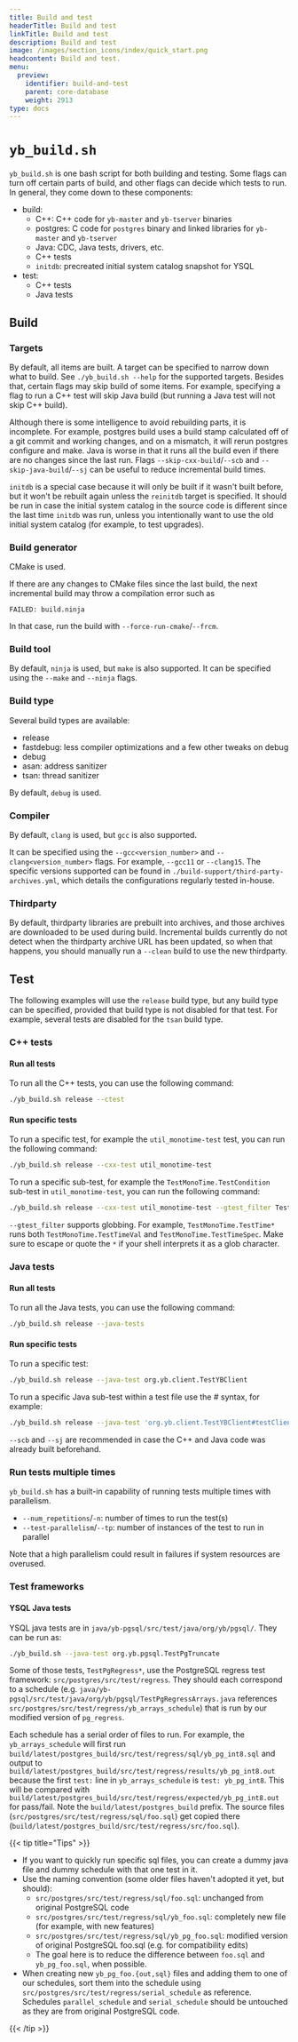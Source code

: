 ```yaml
---
title: Build and test
headerTitle: Build and test
linkTitle: Build and test
description: Build and test
image: /images/section_icons/index/quick_start.png
headcontent: Build and test.
menu:
  preview:
    identifier: build-and-test
    parent: core-database
    weight: 2913
type: docs
---
```



# `yb_build.sh`

`yb_build.sh` is one bash script for both building and testing.
Some flags can turn off certain parts of build, and other flags can decide which tests to run.
In general, they come down to these components:

- build:
  - C++: C++ code for `yb-master` and `yb-tserver` binaries
  - postgres: C code for `postgres` binary and linked libraries for `yb-master` and `yb-tserver`
  - Java: CDC, Java tests, drivers, etc.
  - C++ tests
  - `initdb`: precreated initial system catalog snapshot for YSQL
- test:
  - C++ tests
  - Java tests

## Build

### Targets

By default, all items are built.
A target can be specified to narrow down what to build.
See `./yb_build.sh --help` for the supported targets.
Besides that, certain flags may skip build of some items.
For example, specifying a flag to run a C++ test will skip Java build (but running a Java test will not skip C++ build).

Although there is some intelligence to avoid rebuilding parts, it is incomplete.
For example, postgres build uses a build stamp calculated off of a git commit and working changes, and on a mismatch, it will rerun postgres configure and make.
Java is worse in that it runs all the build even if there are no changes since the last run.
Flags `--skip-cxx-build`/`--scb` and `--skip-java-build`/`--sj` can be useful to reduce incremental build times.

`initdb` is a special case because it will only be built if it wasn't built before, but it won't be rebuilt again unless the `reinitdb` target is specified.
It should be run in case the initial system catalog in the source code is different since the last time `initdb` was run, unless you intentionally want to use the old initial system catalog (for example, to test upgrades).

### Build generator

CMake is used.

If there are any changes to CMake files since the last build, the next incremental build may throw a compilation error such as

```
FAILED: build.ninja
```

In that case, run the build with `--force-run-cmake`/`--frcm`.

### Build tool

By default, `ninja` is used, but `make` is also supported.
It can be specified using the `--make` and `--ninja` flags.

### Build type

Several build types are available:

- release
- fastdebug: less compiler optimizations and a few other tweaks on debug
- debug
- asan: address sanitizer
- tsan: thread sanitizer

By default, `debug` is used.

### Compiler

By default, `clang` is used, but `gcc` is also supported.

It can be specified using the `--gcc<version_number>` and `--clang<version_number>` flags.
For example, `--gcc11` or `--clang15`.
The specific versions supported can be found in `./build-support/third-party-archives.yml`, which details the configurations regularly tested in-house.

### Thirdparty

By default, thirdparty libraries are prebuilt into archives, and those archives are downloaded to be used during build.
Incremental builds currently do not detect when the thirdparty archive URL has been updated, so when that happens, you should manually run a `--clean` build to use the new thirdparty.

## Test

The following examples will use the `release` build type, but any build type can be specified, provided that build type is not disabled for that test.
For example, several tests are disabled for the `tsan` build type.

### C++ tests

#### Run all tests

To run all the C++ tests, you can use the following command:

```sh
./yb_build.sh release --ctest
```

#### Run specific tests

To run a specific test, for example the `util_monotime-test` test, you can run the following command:

```sh
./yb_build.sh release --cxx-test util_monotime-test
```

To run a specific sub-test, for example the `TestMonoTime.TestCondition` sub-test in `util_monotime-test`, you can run the following command:

```sh
./yb_build.sh release --cxx-test util_monotime-test --gtest_filter TestMonoTime.TestCondition
```

`--gtest_filter` supports globbing.
For example, `TestMonoTime.TestTime*` runs both `TestMonoTime.TestTimeVal` and `TestMonoTime.TestTimeSpec`.
Make sure to escape or quote the `*` if your shell interprets it as a glob character.

### Java tests

#### Run all tests

To run all the Java tests, you can use the following command:

```sh
./yb_build.sh release --java-tests
```

#### Run specific tests

To run a specific test:

```sh
./yb_build.sh release --java-test org.yb.client.TestYBClient
```

To run a specific Java sub-test within a test file use the # syntax, for example:

```sh
./yb_build.sh release --java-test 'org.yb.client.TestYBClient#testClientCreateDestroy'
```

`--scb` and `--sj` are recommended in case the C++ and Java code was already built beforehand.

### Run tests multiple times

`yb_build.sh` has a built-in capability of running tests multiple times with parallelism.

- `--num_repetitions`/`-n`: number of times to run the test(s)
- `--test-parallelism`/`--tp`: number of instances of the test to run in parallel

Note that a high parallelism could result in failures if system resources are overused.

### Test frameworks

#### YSQL Java tests

YSQL java tests are in `java/yb-pgsql/src/test/java/org/yb/pgsql/`.  They can be run as:

```bash
./yb_build.sh --java-test org.yb.pgsql.TestPgTruncate
```

Some of those tests, `TestPgRegress*`, use the PostgreSQL regress test framework: `src/postgres/src/test/regress`.
They should each correspond to a schedule (e.g. `java/yb-pgsql/src/test/java/org/yb/pgsql/TestPgRegressArrays.java` references `src/postgres/src/test/regress/yb_arrays_schedule`)
that is run by our modified version of `pg_regress`.

Each schedule has a serial order of files to run.  For example, the `yb_arrays_schedule` will first run `build/latest/postgres_build/src/test/regress/sql/yb_pg_int8.sql`
and output to `build/latest/postgres_build/src/test/regress/results/yb_pg_int8.out` because the first `test:` line in `yb_arrays_schedule` is `test: yb_pg_int8`.
This will be compared with `build/latest/postgres_build/src/test/regress/expected/yb_pg_int8.out` for pass/fail.
Note the `build/latest/postgres_build` prefix.  The source files (`src/postgres/src/test/regress/sql/foo.sql`) get copied there (`build/latest/postgres_build/src/test/regress/src/foo.sql`).

{{< tip title="Tips" >}}

   - If you want to quickly run specific sql files, you can create a dummy java file and dummy schedule with that one test in it.
   - Use the naming convention (some older files haven't adopted it yet, but should):
     - `src/postgres/src/test/regress/sql/foo.sql`: unchanged from original PostgreSQL code
     - `src/postgres/src/test/regress/sql/yb_foo.sql`: completely new file (for example, with new features)
     - `src/postgres/src/test/regress/sql/yb_pg_foo.sql`: modified version of original PostgreSQL foo.sql (e.g. for compatibility edits)
     - The goal here is to reduce the difference between `foo.sql` and `yb_pg_foo.sql`, when possible.
   - When creating new `yb_pg_foo.{out,sql}` files and adding them to one of our schedules, sort them into the schedule using `src/postgres/src/test/regress/serial_schedule` as reference.
     Schedules `parallel_schedule` and `serial_schedule` should be untouched as they are from original PostgreSQL code.

{{< /tip >}}

